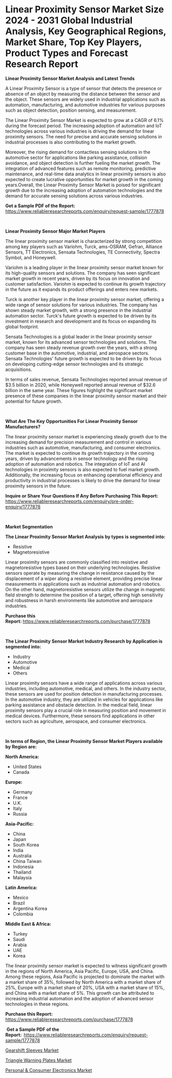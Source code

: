 <p><h1>Linear Proximity Sensor Market Size 2024 - 2031 Global Industrial Analysis, Key Geographical Regions, Market Share, Top Key Players, Product Types and Forecast Research Report</h1></p><p><strong>Linear Proximity Sensor Market Analysis and Latest Trends</strong></p>
<p><p>A Linear Proximity Sensor is a type of sensor that detects the presence or absence of an object by measuring the distance between the sensor and the object. These sensors are widely used in industrial applications such as automation, manufacturing, and automotive industries for various purposes such as object detection, position sensing, and measurement.</p><p>The Linear Proximity Sensor Market is expected to grow at a CAGR of 6.1% during the forecast period. The increasing adoption of automation and IoT technologies across various industries is driving the demand for linear proximity sensors. The need for precise and accurate sensing solutions in industrial processes is also contributing to the market growth.</p><p>Moreover, the rising demand for contactless sensing solutions in the automotive sector for applications like parking assistance, collision avoidance, and object detection is further fueling the market growth. The integration of advanced features such as remote monitoring, predictive maintenance, and real-time data analytics in linear proximity sensors is also expected to create lucrative opportunities for market growth in the coming years.Overall, the Linear Proximity Sensor Market is poised for significant growth due to the increasing adoption of automation technologies and the demand for accurate sensing solutions across various industries.</p></p>
<p><strong>Get a Sample PDF of the Report:&nbsp;</strong> <a href="https://www.reliableresearchreports.com/enquiry/request-sample/1777878">https://www.reliableresearchreports.com/enquiry/request-sample/1777878</a></p>
<p>&nbsp;</p>
<p><strong>Linear Proximity Sensor Major Market Players</strong></p>
<p><p>The linear proximity sensor market is characterized by strong competition among key players such as Variohm, Turck, ams-OSRAM, Gefran, Alliance Sensors, TT Electronics, Sensata Technologies, TE Connectivity, Spectra Symbol, and Honeywell. </p><p>Variohm is a leading player in the linear proximity sensor market known for its high-quality sensors and solutions. The company has seen significant market growth in recent years, driven by its focus on innovation and customer satisfaction. Variohm is expected to continue its growth trajectory in the future as it expands its product offerings and enters new markets.</p><p>Turck is another key player in the linear proximity sensor market, offering a wide range of sensor solutions for various industries. The company has shown steady market growth, with a strong presence in the industrial automation sector. Turck's future growth is expected to be driven by its investment in research and development and its focus on expanding its global footprint.</p><p>Sensata Technologies is a global leader in the linear proximity sensor market, known for its advanced sensor technologies and solutions. The company has seen steady revenue growth over the years, with a strong customer base in the automotive, industrial, and aerospace sectors. Sensata Technologies' future growth is expected to be driven by its focus on developing cutting-edge sensor technologies and its strategic acquisitions.</p><p>In terms of sales revenue, Sensata Technologies reported annual revenue of $3.5 billion in 2020, while Honeywell reported annual revenue of $32.6 billion in the same year. These figures highlight the significant market presence of these companies in the linear proximity sensor market and their potential for future growth.</p></p>
<p>&nbsp;</p>
<p><strong>What Are The Key Opportunities For Linear Proximity Sensor Manufacturers?</strong></p>
<p><p>The linear proximity sensor market is experiencing steady growth due to the increasing demand for precision measurement and control in various industries such as automotive, manufacturing, and consumer electronics. The market is expected to continue its growth trajectory in the coming years, driven by advancements in sensor technology and the rising adoption of automation and robotics. The integration of IoT and AI technologies in proximity sensors is also expected to fuel market growth. Additionally, the increasing focus on enhancing operational efficiency and productivity in industrial processes is likely to drive the demand for linear proximity sensors in the future.</p></p>
<p><strong>Inquire or Share Your Questions If Any Before Purchasing This Report:</strong> <a href="https://www.reliableresearchreports.com/enquiry/pre-order-enquiry/1777878">https://www.reliableresearchreports.com/enquiry/pre-order-enquiry/1777878</a></p>
<p>&nbsp;</p>
<p><strong>Market Segmentation</strong></p>
<p><strong>The Linear Proximity Sensor Market Analysis by types is segmented into:</strong></p>
<p><ul><li>Resistive</li><li>Magnetoresistive</li></ul></p>
<p><p>Linear proximity sensors are commonly classified into resistive and magnetoresistive types based on their underlying technologies. Resistive sensors operate by measuring the change in resistance caused by the displacement of a wiper along a resistive element, providing precise linear measurements in applications such as industrial automation and robotics. On the other hand, magnetoresistive sensors utilize the change in magnetic field strength to determine the position of a target, offering high sensitivity and robustness in harsh environments like automotive and aerospace industries.</p></p>
<p><strong>Purchase this Report:&nbsp;</strong><a href="https://www.reliableresearchreports.com/purchase/1777878">https://www.reliableresearchreports.com/purchase/1777878</a></p>
<p>&nbsp;</p>
<p><strong>The Linear Proximity Sensor Market Industry Research by Application is segmented into:</strong></p>
<p><ul><li>Industry</li><li>Automotive</li><li>Medical</li><li>Others</li></ul></p>
<p><p>Linear proximity sensors have a wide range of applications across various industries, including automotive, medical, and others. In the industry sector, these sensors are used for position detection in manufacturing processes. In the automotive industry, they are utilized in vehicles for applications like parking assistance and obstacle detection. In the medical field, linear proximity sensors play a crucial role in measuring position and movement in medical devices. Furthermore, these sensors find applications in other sectors such as agriculture, aerospace, and consumer electronics.</p></p>
<p>&nbsp;</p>
<p><strong>In terms of Region, the Linear Proximity Sensor Market Players available by Region are:</strong></p>
<p>
    <p> <strong> North America: </strong>
        <ul>
            <li>United States</li>
            <li>Canada</li>
        </ul>
        </p> 
    <p> <strong> Europe: </strong>
        <ul>
            <li>Germany</li>
            <li>France</li>
            <li>U.K.</li>
            <li>Italy</li>
            <li>Russia</li>
        </ul>
        </p> 
    <p> <strong> Asia-Pacific: </strong>
        <ul>
            <li>China</li>
            <li>Japan</li>
            <li>South Korea</li>
            <li>India</li>
            <li>Australia</li>
            <li>China Taiwan</li>
            <li>Indonesia</li>
            <li>Thailand</li>
            <li>Malaysia</li>
        </ul>
        </p> 
    <p> <strong> Latin America: </strong>
        <ul>
            <li>Mexico</li>
            <li>Brazil</li>
            <li>Argentina Korea</li>
            <li>Colombia</li>
        </ul>
        </p> 
    <p> <strong> Middle East & Africa: </strong>
        <ul>
            <li>Turkey</li>
            <li>Saudi</li>
            <li>Arabia</li>
            <li>UAE</li>
            <li>Korea</li>
        </ul>
    </p>
    </p>
<p><p>The linear proximity sensor market is expected to witness significant growth in the regions of North America, Asia Pacific, Europe, USA, and China. Among these regions, Asia Pacific is projected to dominate the market with a market share of 35%, followed by North America with a market share of 25%, Europe with a market share of 20%, USA with a market share of 15%, and China with a market share of 5%. This growth can be attributed to increasing industrial automation and the adoption of advanced sensor technologies in these regions.</p></p>
<p><strong>Purchase this Report: </strong><a href="https://www.reliableresearchreports.com/purchase/1777878">https://www.reliableresearchreports.com/purchase/1777878</a></p>
<p>&nbsp;<strong>Get a Sample PDF of the Report:&nbsp;&nbsp;</strong><a href="https://www.reliableresearchreports.com/enquiry/request-sample/1777878">https://www.reliableresearchreports.com/enquiry/request-sample/1777878</a></p>
<p><strong></strong></p>
<p><p><a href="https://github.com/jerrycopelandthomaswsqd8q/Market-Research-Report-List-2/blob/main/gearshift-sleeves-market.md">Gearshift Sleeves Market</a></p><p><a href="https://github.com/yoshih12/Market-Research-Report-List-2/blob/main/triangle-warning-plates-market.md">Triangle Warning Plates Market</a></p><p><a href="https://github.com/brenzgnarento/Market-Research-Report-List-1/blob/main/personal-consumer-electronics-market.md">Personal & Consumer Electronics Market</a></p></p>